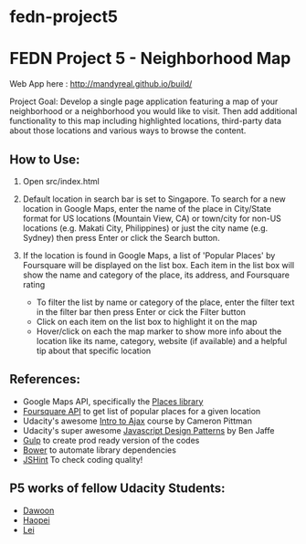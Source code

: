 # fedn-project5
# FEDN Project 5 - Neighborhood Map

Web App here :  http://mandyreal.github.io/build/

Project Goal: Develop a single page application featuring a map of your neighborhood or a neighborhood you would like to visit. Then add additional functionality to this map including highlighted locations, third-party data about those locations and various ways to browse the content.

## How to Use:

1. Open src/index.html

2. Default location in search bar is set to Singapore. To search for a new location in Google Maps, enter the name of the place in City/State format for US locations (Mountain View, CA) or
   town/city for non-US locations (e.g. Makati City, Philippines) or just the city name (e.g. Sydney) then press Enter or click the Search button.

3. If the location is found in Google Maps, a list of 'Popular Places' by Foursquare will be displayed on the list box. Each item in the list box will show
   the name and category of the place, its address, and Foursquare rating
   - To filter the list by name or category of the place, enter the filter text in the filter bar then press Enter or cick the Filter button
   - Click on each item on the list box to highlight it on the map
   - Hover/click on each the map marker to show more info about the location like its name, category, website (if available) and a helpful tip about that specific location
    

## References:

- Google Maps API, specifically the [Places library]
- [Foursquare API] to get list of popular places for a given location
- Udacity's awesome [Intro to Ajax] course by Cameron Pittman
- Udacity's super awesome [Javascript Design Patterns] by Ben Jaffe
- [Gulp] to create prod ready version of the codes 
- [Bower] to automate library dependencies
- [JSHint] To check coding quality!

## P5 works of fellow Udacity Students:

- [Dawoon]
- [Haopei]
- [Lei] 

[Bower]:http://bower.io/
[Gulp]:http://www.sitepoint.com/introduction-gulp-js/
[Javascript Design Patterns]:https://www.udacity.com/course/ud989
[Intro to Ajax]:https://www.udacity.com/course/ud110
[Foursquare API]:https://developer.foursquare.com/
[Places Library]:https://developers.google.com/maps/documentation/javascript/places
[JSHint]:http://jshint.com/
[Lei]:https://github.com/lei-clearsky/neighborhood-map
[Dawoon]:https://github.com/DawoonC/dw-neighborhood
[Haopei]:http://haopei.github.io/p5_neighbourhood_map/dist/
[Dillinger.io]:http://dillinger.io/